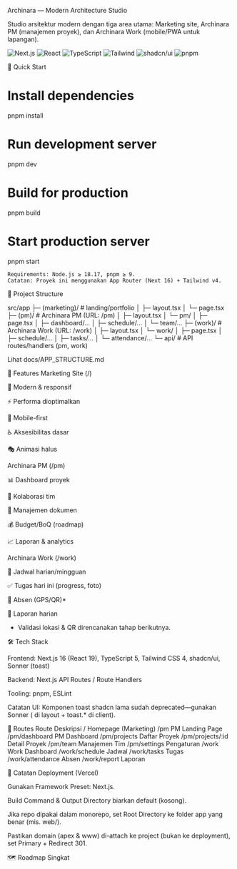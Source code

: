 Archinara — Modern Architecture Studio

Studio arsitektur modern dengan tiga area utama: Marketing site, Archinara PM (manajemen proyek), dan Archinara Work (mobile/PWA untuk lapangan).

<p align="left"> <img alt="Next.js" src="https://img.shields.io/badge/Next.js-16-000?logo=nextdotjs" /> <img alt="React" src="https://img.shields.io/badge/React-19-087EA4?logo=react&logoColor=fff" /> <img alt="TypeScript" src="https://img.shields.io/badge/TypeScript-5-3178C6?logo=typescript&logoColor=fff" /> <img alt="Tailwind" src="https://img.shields.io/badge/Tailwind%20CSS-4-06B6D4?logo=tailwindcss&logoColor=fff" /> <img alt="shadcn/ui" src="https://img.shields.io/badge/shadcn/ui-%20-111827" /> <img alt="pnpm" src="https://img.shields.io/badge/pnpm-10-F69220?logo=pnpm&logoColor=fff" /> </p>

🚀 Quick Start

# Install dependencies
pnpm install

# Run development server
pnpm dev

# Build for production
pnpm build

# Start production server
pnpm start

    Requirements: Node.js ≥ 18.17, pnpm ≥ 9.
    Catatan: Proyek ini menggunakan App Router (Next 16) + Tailwind v4.

📁 Project Structure

src/app
├─ (marketing)/           # landing/portfolio
│  ├─ layout.tsx
│  └─ page.tsx
├─ (pm)/                  # Archinara PM (URL: /pm)
│  ├─ layout.tsx
│  └─ pm/
│     ├─ page.tsx
│     ├─ dashboard/...
│     ├─ schedule/...
│     └─ team/...
├─ (work)/                # Archinara Work (URL: /work)
│  ├─ layout.tsx
│  └─ work/
│     ├─ page.tsx
│     ├─ schedule/...
│     ├─ tasks/...
│     └─ attendance/...
└─ api/                   # API routes/handlers (pm, work)

Lihat docs/APP_STRUCTURE.md

🎯 Features
Marketing Site (/)

🎨 Modern & responsif

⚡ Performa dioptimalkan

📱 Mobile-first

♿ Aksesibilitas dasar

🎭 Animasi halus

Archinara PM (/pm)

📊 Dashboard proyek

👥 Kolaborasi tim

📁 Manajemen dokumen

💰 Budget/BoQ (roadmap)

📈 Laporan & analytics

Archinara Work (/work)

📅 Jadwal harian/mingguan

✅ Tugas hari ini (progress, foto)

👤 Absen (GPS/QR)*

📝 Laporan harian
* Validasi lokasi & QR direncanakan tahap berikutnya.

🛠️ Tech Stack

Frontend: Next.js 16 (React 19), TypeScript 5, Tailwind CSS 4, shadcn/ui, Sonner (toast)

Backend: Next.js API Routes / Route Handlers

Tooling: pnpm, ESLint

Catatan UI: Komponen toast shadcn lama sudah deprecated—gunakan Sonner (<Toaster /> di layout + toast.* di client).

🔗 Routes
Route	Deskripsi
/	Homepage (Marketing)
/pm	PM Landing Page
/pm/dashboard	PM Dashboard
/pm/projects	Daftar Proyek
/pm/projects/:id	Detail Proyek
/pm/team	Manajemen Tim
/pm/settings	Pengaturan
/work	Work Dashboard
/work/schedule	Jadwal
/work/tasks	Tugas
/work/attendance	Absen
/work/report	Laporan

🧩 Catatan Deployment (Vercel)

Gunakan Framework Preset: Next.js.

Build Command & Output Directory biarkan default (kosong).

Jika repo dipakai dalam monorepo, set Root Directory ke folder app yang benar (mis. web/).

Pastikan domain (apex & www) di-attach ke project (bukan ke deployment), set Primary + Redirect 301.

🗺️ Roadmap Singkat